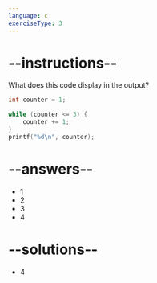 ```yaml
---
language: c
exerciseType: 3
---
```


# --instructions--

What does this code display in the output?
```c
int counter = 1;

while (counter <= 3) {
    counter += 1;
}
printf("%d\n", counter);
```

# --answers--

- 1
- 2
- 3
- 4

# --solutions--

- 4
